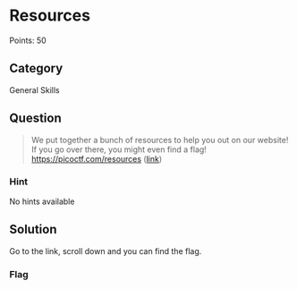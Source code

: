 # Resources
Points: 50

## Category
General Skills

## Question
>We put together a bunch of resources to help you out on our website! If you go over there, you might even find a flag! https://picoctf.com/resources ([link](https://picoctf.com/resources)) 

### Hint
No hints available

## Solution
Go to the link, scroll down and you can find the flag.

### Flag

